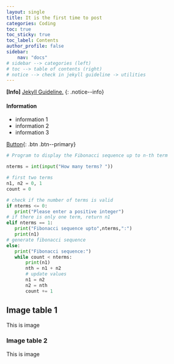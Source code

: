 ```yaml
---
layout: single
title: It is the first time to post
categories: Coding
toc: true
toc_sticky: true
toc_label: Contents
author_profile: false
sidebar:
    nav: "docs"
# sidebar --> categories (left)
# toc --> table of contents (right)
# notice --> check in jekyll guideline -> utilities
---
```


**[Info]** [Jekyll Guideline.](https://mmistakes.github.io/minimal-mistakes/)
{: .notice--info}

<div class="notice">
<h4>Information</h4>
<ul>
    <li>information 1</li>
    <li>information 2</li>
    <li>information 3</li>
</ul>
</div>

[Button](http://google.com){: .btn .btn--primary}

```python
# Program to display the Fibonacci sequence up to n-th term

nterms = int(input("How many terms? "))

# first two terms
n1, n2 = 0, 1
count = 0

# check if the number of terms is valid
if nterms <= 0:
   print("Please enter a positive integer")
# if there is only one term, return n1
elif nterms == 1:
   print("Fibonacci sequence upto",nterms,":")
   print(n1)
# generate fibonacci sequence
else:
   print("Fibonacci sequence:")
   while count < nterms:
       print(n1)
       nth = n1 + n2
       # update values
       n1 = n2
       n2 = nth
       count += 1
```

## Image table 1
This is image
### Image table 2
This is image